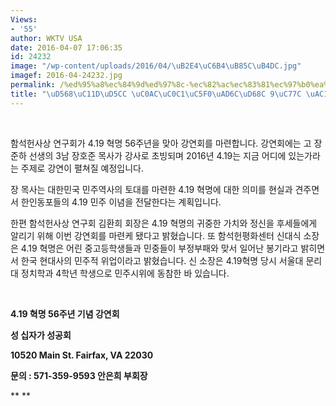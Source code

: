 ```yaml
---
Views:
- '55'
author: WKTV USA
date: 2016-04-07 17:06:35
id: 24232
image: "/wp-content/uploads/2016/04/\uB2E4\uC6B4\uB85C\uB4DC.jpg"
imagef: 2016-04-24232.jpg
permalink: /%ed%95%a8%ec%84%9d%ed%97%8c-%ec%82%ac%ec%83%81%ec%97%b0%ea%b5%ac%ed%9a%8c-9%ec%9d%bc-%ea%b0%95%ec%97%b0%ed%9a%8c/
title: "\uD568\uC11D\uD5CC \uC0AC\uC0C1\uC5F0\uAD6C\uD68C 9\uC77C \uAC15\uC5F0\uD68C"
---
```


&nbsp;

함석헌사상 연구회가 4.19 혁명 56주년을 맞아 강연회를 마련합니다. 강연회에는 고 장준하 선생의 3남 장호준 목사가 강사로 초빙되며 2016년 4.19는 지금 어디에 있는가라는 주제로 강연이 펼쳐질 예정입니다.

장 목사는 대한민국 민주역사의 토대를 마련한 4.19 혁명에 대한 의미를 현실과 견주면서 한인동포들의 4.19 민주 이념을 전달한다는 계획입니다.

한편 함석헌사상 연구회 김환희 회장은 4.19 혁명의 귀중한 가치와 정신을 후세들에게 알리기 위해 이번 강연회를 마련케 됐다고 밝혔습니다. 또 함석헌평화센터 신대식 소장은 4.19 혁명은 어린 중고등학생들과 민중들이 부정부패와 맞서 일어난 봉기라고 밝히면서 한국 현대사의 민주적 위업이라고 밝혔습니다. 신 소장은 4.19혁명 당시 서울대 문리대 정치학과 4학년 학생으로 민주시위에 동참한 바 있습니다.

&nbsp;

**4.19 혁명 56주년 기념 강연회**

**성 십자가 성공회**

**10520 Main St. Fairfax, VA 22030**

**문의 : 571-359-9593 안은희 부회장**

** **